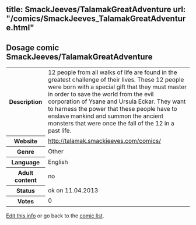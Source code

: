 title: SmackJeeves/TalamakGreatAdventure
url: "/comics/SmackJeeves_TalamakGreatAdventure.html"
---
Dosage comic SmackJeeves/TalamakGreatAdventure
-----------------------------------------

<table class="comicinfo">
<tr>
<th>Description</th><td>12 people from all walks of life are found in the greatest challenge of their lives. These 12 people were born with a special gift that they must master in order to save the world from the evil corporation of Ysane and Ursula Eckar. They want to harness the power that these people have to enslave mankind and summon the ancient monsters that were once the fall of the 12 in a past life.</td>
</tr>
<tr>
<th>Website</th><td><a href="http://talamak.smackjeeves.com/comics/">http://talamak.smackjeeves.com/comics/</a></td>
</tr>
<tr>
<th>Genre</th><td>Other</td>
</tr>
<tr>
<th>Language</th><td>English</td>
</tr>
<tr>
<th>Adult content</th><td>no</td>
</tr>
<tr>
<th>Status</th><td>ok on 11.04.2013</td>
</tr>
<tr>
<th>Votes</th><td>0</div></td>
</tr>
</table>

[Edit this info](/comics/SmackJeeves_TalamakGreatAdventure_edit.html) or go back to the [comic list](../comic-index.html).
